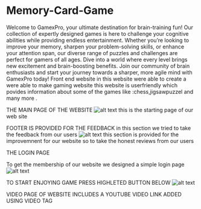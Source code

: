 # Memory-Card-Game
Welcome to GamexPro, your ultimate destination for brain-training fun! Our collection of expertly designed games is here to challenge your cognitive abilities while providing endless entertainment. Whether you’re looking to improve your memory, sharpen your problem-solving skills, or enhance your attention span, our diverse range of puzzles and challenges are perfect for gamers of all ages. Dive into a world where every level brings new excitement and brain-boosting benefits. Join our community of brain enthusiasts and start your journey towards a sharper, more agile mind with GamexPro today!
Front end website in this website were able to create a were able to make gaming website
this website is userfriendly which povides information about some of the games like :chess,jigsawpuzzel and many more .


THE MAIN PAGE OF THE WEBSITE
![alt text](<Screenshot 2024-05-15 151243.png>)
this is the starting page of our web site


FOOTER IS PROVIDED FOR THE FEEDBACK
in this section we tried to take the feedback from our users
![alt text](<Screenshot 2024-05-15 153155.png>)
this section is provided for the improvemnent for our website 
so to take the honest reviews from our users


THE LOGIN PAGE

To get the membership of our website we designed a simple login page
![alt text](<Screenshot 2024-05-15 151647.png>)



TO START ENJOYING GAME PRESS HIGHLETED BUTTON BELOW
![alt text](<Screenshot 2024-05-16 172018.png>) 



VIDEO PAGE OF WEBSITE INCLUDES A YOUTUBE VIDEO LINK ADDED USING VIDEO TAG

